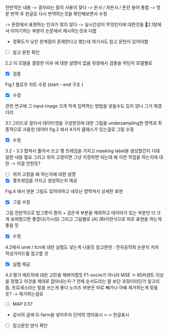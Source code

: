 전반적인 내용 
-> 경우라는 말의 사용이 잦다
-> 돈사 / 자돈사 / 돈칸 용어 통합 
-> 영문 번역 후 한글로 다시 번역하는것을 확인해보면서 수정

-> 문장에서 표현하는 인과가 맞지 않다
-> 실시간성이 무엇인지에 대한것을 
2.1장에서 이야기하는 부분이 논문에서 제시하는것과 다름
+ 정확도가 낮은 한계점이 존재한다고 했는데 여기서도 참고 문헌이 있어야함
- [ ] 참고 문헌 확인

2.2 이 모델을 결정한 이유 에 대한 설명이 없음 
뒷장에서 검증을 하던지 모델별로 
- [x] 검증 

Fig.1 플로우 차트 수정 (start - end 구조 )
- [x] 수정 

관련 연구에 그 input image 크게 작게 입력하는 방법을 넣을수도 있지 않나 그거 뭐였더라



3.1
그리드로 잘라서 데이터셋을 구성한것에 대한 그림을 
undersampling한 영역과 최종적으로 사용한 데이터
fig.2 에서 4가지 클래스가 있는걸로 그림 수정
- [x] 수정 

3.2 - 3.3 합쳐서 풀어서 쓰고
몇 프레임을 가지고 masking label을 생성할건지 디테일한 내용 필요
그리고 위치 고정이면 그냥 지정하면 되는데 왜 이런 작업을 하는지에 대한 -> 이걸 안한듯?
- [ ] 위치 고정을 왜 하는지에 대한 설명 
- [x] 몇프레임을 가지고 생성하는지 제공

Fig.4 에서 원본 그림도 있어야하고 네모난 영역쳐서 상세한 표현
- [x] 그림 수정

그림 전반적으로 밥그릇이 뭔지 + 검은색 부분을 제외하고 데이터가 있는 부분만 더 크게 보여줬으면 좋겠다(가시성)
그리고 그림별로 (A) (B)이런식으로 따로 표현을 하는게 좋을 듯
- [x] 수정

4.2에서 unet / fcn에 대한 실험도 넣는게 나을듯
참고문헌 : 전자공학회 논문지 저자 작성가이드를 참고할 것 
- [x] 실험 제공

4.3 평가 메트릭에 대한 고민을 해봐야할듯
F1-socre가 아니라 MSE
-> 85퍼센트 이상을 정했고 이것을 제대로 잡아내는지-? 
전체 순서도라는 말 보단 과정이라던가 알고리즘, 프로세스라는 말을 쓰는게 좋다
노이즈 부분은 따로 빼거나 아예 제거하는게 맞을듯? -> 제거하는걸로
- [ ] MAP 0.5?

+ 감사의 글에 G-farm을 넣어주자
단어의 영어표시 <-> 한글표시
- [ ] 참고문헌 양식 확인
